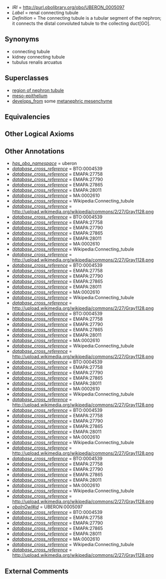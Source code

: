  * *IRI* = http://purl.obolibrary.org/obo/UBERON_0005097
 * *Label* = renal connecting tubule
 * *Definition* = The connecting tubule is a tubular segment of the nephron; it connects the distal convoluted tubule to the collecting duct[GO].

## Synonyms

 * connecting tubule
 * kidney connecting tubule
 * tubulus renalis arcuatus

## Superclasses

 * [region of nephron tubule](../../UBERON/85/UBERON_0007685.md)
 * [meso-epithelium](../../UBERON/75/UBERON_0012275.md)
 * [develops_from](../../RO/02/RO_0002202.md) some [metanephric mesenchyme](../../UBERON/20/UBERON_0003220.md)

## Equivalencies


## Other Logical Axioms


## Other Annotations

 * *[has_obo_namespace](../../ce/oboInOwl#hasOBONamespace.md)* = uberon
 * *[database_cross_reference](../../ef/oboInOwl#hasDbXref.md)* = BTO:0004539
 * *[database_cross_reference](../../ef/oboInOwl#hasDbXref.md)* = EMAPA:27758
 * *[database_cross_reference](../../ef/oboInOwl#hasDbXref.md)* = EMAPA:27790
 * *[database_cross_reference](../../ef/oboInOwl#hasDbXref.md)* = EMAPA:27865
 * *[database_cross_reference](../../ef/oboInOwl#hasDbXref.md)* = EMAPA:28011
 * *[database_cross_reference](../../ef/oboInOwl#hasDbXref.md)* = MA:0002610
 * *[database_cross_reference](../../ef/oboInOwl#hasDbXref.md)* = Wikipedia:Connecting_tubule
 * *[database_cross_reference](../../ef/oboInOwl#hasDbXref.md)* = http://upload.wikimedia.org/wikipedia/commons/2/27/Gray1128.png
 * *[database_cross_reference](../../ef/oboInOwl#hasDbXref.md)* = BTO:0004539
 * *[database_cross_reference](../../ef/oboInOwl#hasDbXref.md)* = EMAPA:27758
 * *[database_cross_reference](../../ef/oboInOwl#hasDbXref.md)* = EMAPA:27790
 * *[database_cross_reference](../../ef/oboInOwl#hasDbXref.md)* = EMAPA:27865
 * *[database_cross_reference](../../ef/oboInOwl#hasDbXref.md)* = EMAPA:28011
 * *[database_cross_reference](../../ef/oboInOwl#hasDbXref.md)* = MA:0002610
 * *[database_cross_reference](../../ef/oboInOwl#hasDbXref.md)* = Wikipedia:Connecting_tubule
 * *[database_cross_reference](../../ef/oboInOwl#hasDbXref.md)* = http://upload.wikimedia.org/wikipedia/commons/2/27/Gray1128.png
 * *[database_cross_reference](../../ef/oboInOwl#hasDbXref.md)* = BTO:0004539
 * *[database_cross_reference](../../ef/oboInOwl#hasDbXref.md)* = EMAPA:27758
 * *[database_cross_reference](../../ef/oboInOwl#hasDbXref.md)* = EMAPA:27790
 * *[database_cross_reference](../../ef/oboInOwl#hasDbXref.md)* = EMAPA:27865
 * *[database_cross_reference](../../ef/oboInOwl#hasDbXref.md)* = EMAPA:28011
 * *[database_cross_reference](../../ef/oboInOwl#hasDbXref.md)* = MA:0002610
 * *[database_cross_reference](../../ef/oboInOwl#hasDbXref.md)* = Wikipedia:Connecting_tubule
 * *[database_cross_reference](../../ef/oboInOwl#hasDbXref.md)* = http://upload.wikimedia.org/wikipedia/commons/2/27/Gray1128.png
 * *[database_cross_reference](../../ef/oboInOwl#hasDbXref.md)* = BTO:0004539
 * *[database_cross_reference](../../ef/oboInOwl#hasDbXref.md)* = EMAPA:27758
 * *[database_cross_reference](../../ef/oboInOwl#hasDbXref.md)* = EMAPA:27790
 * *[database_cross_reference](../../ef/oboInOwl#hasDbXref.md)* = EMAPA:27865
 * *[database_cross_reference](../../ef/oboInOwl#hasDbXref.md)* = EMAPA:28011
 * *[database_cross_reference](../../ef/oboInOwl#hasDbXref.md)* = MA:0002610
 * *[database_cross_reference](../../ef/oboInOwl#hasDbXref.md)* = Wikipedia:Connecting_tubule
 * *[database_cross_reference](../../ef/oboInOwl#hasDbXref.md)* = http://upload.wikimedia.org/wikipedia/commons/2/27/Gray1128.png
 * *[database_cross_reference](../../ef/oboInOwl#hasDbXref.md)* = BTO:0004539
 * *[database_cross_reference](../../ef/oboInOwl#hasDbXref.md)* = EMAPA:27758
 * *[database_cross_reference](../../ef/oboInOwl#hasDbXref.md)* = EMAPA:27790
 * *[database_cross_reference](../../ef/oboInOwl#hasDbXref.md)* = EMAPA:27865
 * *[database_cross_reference](../../ef/oboInOwl#hasDbXref.md)* = EMAPA:28011
 * *[database_cross_reference](../../ef/oboInOwl#hasDbXref.md)* = MA:0002610
 * *[database_cross_reference](../../ef/oboInOwl#hasDbXref.md)* = Wikipedia:Connecting_tubule
 * *[database_cross_reference](../../ef/oboInOwl#hasDbXref.md)* = http://upload.wikimedia.org/wikipedia/commons/2/27/Gray1128.png
 * *[database_cross_reference](../../ef/oboInOwl#hasDbXref.md)* = BTO:0004539
 * *[database_cross_reference](../../ef/oboInOwl#hasDbXref.md)* = EMAPA:27758
 * *[database_cross_reference](../../ef/oboInOwl#hasDbXref.md)* = EMAPA:27790
 * *[database_cross_reference](../../ef/oboInOwl#hasDbXref.md)* = EMAPA:27865
 * *[database_cross_reference](../../ef/oboInOwl#hasDbXref.md)* = EMAPA:28011
 * *[database_cross_reference](../../ef/oboInOwl#hasDbXref.md)* = MA:0002610
 * *[database_cross_reference](../../ef/oboInOwl#hasDbXref.md)* = Wikipedia:Connecting_tubule
 * *[database_cross_reference](../../ef/oboInOwl#hasDbXref.md)* = http://upload.wikimedia.org/wikipedia/commons/2/27/Gray1128.png
 * *[database_cross_reference](../../ef/oboInOwl#hasDbXref.md)* = BTO:0004539
 * *[database_cross_reference](../../ef/oboInOwl#hasDbXref.md)* = EMAPA:27758
 * *[database_cross_reference](../../ef/oboInOwl#hasDbXref.md)* = EMAPA:27790
 * *[database_cross_reference](../../ef/oboInOwl#hasDbXref.md)* = EMAPA:27865
 * *[database_cross_reference](../../ef/oboInOwl#hasDbXref.md)* = EMAPA:28011
 * *[database_cross_reference](../../ef/oboInOwl#hasDbXref.md)* = MA:0002610
 * *[database_cross_reference](../../ef/oboInOwl#hasDbXref.md)* = Wikipedia:Connecting_tubule
 * *[database_cross_reference](../../ef/oboInOwl#hasDbXref.md)* = http://upload.wikimedia.org/wikipedia/commons/2/27/Gray1128.png
 * *[oboInOwl#id](../../id/oboInOwl#id.md)* = UBERON:0005097
 * *[database_cross_reference](../../ef/oboInOwl#hasDbXref.md)* = BTO:0004539
 * *[database_cross_reference](../../ef/oboInOwl#hasDbXref.md)* = EMAPA:27758
 * *[database_cross_reference](../../ef/oboInOwl#hasDbXref.md)* = EMAPA:27790
 * *[database_cross_reference](../../ef/oboInOwl#hasDbXref.md)* = EMAPA:27865
 * *[database_cross_reference](../../ef/oboInOwl#hasDbXref.md)* = EMAPA:28011
 * *[database_cross_reference](../../ef/oboInOwl#hasDbXref.md)* = MA:0002610
 * *[database_cross_reference](../../ef/oboInOwl#hasDbXref.md)* = Wikipedia:Connecting_tubule
 * *[database_cross_reference](../../ef/oboInOwl#hasDbXref.md)* = http://upload.wikimedia.org/wikipedia/commons/2/27/Gray1128.png

## External Comments

